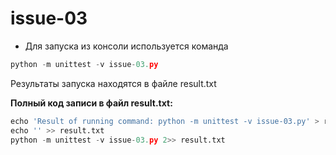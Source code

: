 ﻿# issue-03

* Для запуска из консоли используется команда

```python
python -m unittest -v issue-03.py
```

Результаты запуска находятся в файле result.txt

**Полный код записи в файл result.txt:**
```python
echo 'Result of running command: python -m unittest -v issue-03.py' > result.txt
echo '' >> result.txt
python -m unittest -v issue-03.py 2>> result.txt
```